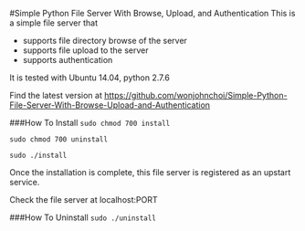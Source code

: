 #Simple Python File Server With Browse, Upload, and Authentication
This is a simple file server that
* supports file directory browse of the server
* supports file upload to the server
* supports authentication

It is tested with Ubuntu 14.04, python 2.7.6

Find the latest version at https://github.com/wonjohnchoi/Simple-Python-File-Server-With-Browse-Upload-and-Authentication

###How To Install
`sudo chmod 700 install`

`sudo chmod 700 uninstall`

`sudo ./install`

Once the installation is complete, this file server is registered as an upstart service.

Check the file server at localhost:PORT

###How To Uninstall
`sudo ./uninstall`

